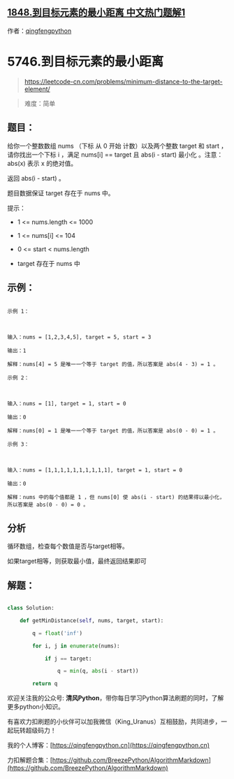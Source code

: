 ## [1848.到目标元素的最小距离 中文热门题解1](https://leetcode.cn/problems/minimum-distance-to-the-target-element/solutions/100000/5746dao-mu-biao-yuan-su-de-zui-xiao-ju-c-y8y1)

作者：[qingfengpython](https://leetcode.cn/u/qingfengpython)
# 5746.到目标元素的最小距离
> https://leetcode-cn.com/problems/minimum-distance-to-the-target-element/
> 
> 难度：简单

## 题目：

给你一个整数数组 nums （下标 从 0 开始 计数）以及两个整数 target 和 start ，请你找出一个下标 i ，满足 nums[i] == target 且 abs(i - start) 最小化 。注意：abs(x) 表示 x 的绝对值。

返回 abs(i - start) 。

题目数据保证 target 存在于 nums 中。

提示：

- 1 <= nums.length <= 1000
- 1 <= nums[i] <= 104
- 0 <= start < nums.length
- target 存在于 nums 中

## 示例：

```
示例 1：

输入：nums = [1,2,3,4,5], target = 5, start = 3
输出：1
解释：nums[4] = 5 是唯一一个等于 target 的值，所以答案是 abs(4 - 3) = 1 。
示例 2：

输入：nums = [1], target = 1, start = 0
输出：0
解释：nums[0] = 1 是唯一一个等于 target 的值，所以答案是 abs(0 - 0) = 1 。
示例 3：

输入：nums = [1,1,1,1,1,1,1,1,1,1], target = 1, start = 0
输出：0
解释：nums 中的每个值都是 1 ，但 nums[0] 使 abs(i - start) 的结果得以最小化，所以答案是 abs(0 - 0) = 0 。
```

## 分析

循环数组，检查每个数值是否与target相等。
如果target相等，则获取最小值，最终返回结果即可

## 解题：

```python
class Solution:
    def getMinDistance(self, nums, target, start):
        q = float('inf')
        for i, j in enumerate(nums):
            if j == target:
                q = min(q, abs(i - start))
        return q
```

欢迎关注我的公众号: **清风Python**，带你每日学习Python算法刷题的同时，了解更多python小知识。

有喜欢力扣刷题的小伙伴可以加我微信（King_Uranus）互相鼓励，共同进步，一起玩转超级码力！

我的个人博客：[https://qingfengpython.cn](https://qingfengpython.cn)

力扣解题合集：[https://github.com/BreezePython/AlgorithmMarkdown](https://github.com/BreezePython/AlgorithmMarkdown)